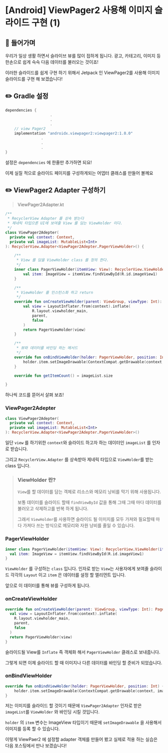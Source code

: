 # [Android] ViewPager2 사용해 이미지 슬라이드 구현 (1)

## 🙋 **들어가며**

우리가 일상 생활 하면서 슬라이브 뷰를 많이 접하게 됩니다. 광고, 카테고리, 이미지 등 한손으로 쉽게 슥슥 다음 데이터를 불러오는 것이죠!

이러한 슬라이드를 쉽게 구현 하기 위해서 Jetpack 인 ViewPager2를 사용해 이미지 슬라이드를 구현 해 보겠습니다!

## ✏️ **Gradle 설정**

```groovy
dependencies {
					.
					.
					.
    // view Pager2
    implementation "androidx.viewpager2:viewpager2:1.0.0"
    			.
    			.
    			.
}
```



설정은 `dependencies` 에 한줄만 추가하면 되요!

이제 실질 적으로 슬라이드 페이지를 구성하게되는 어뎁터 클래스를 만들어 볼께요



## ✏️ ViewPager2 Adapter 구성하기

> ViewPager2Adapter.kt

```kotlin
/**
 * RecyclerView Adapter 를 상속 받는다
 * 제네릭 타입으론 UI에 보여줄 View 를 담는 ViewHolder 이다.
 */
class ViewPager2Adepter(
  private val context: Context,
  private val imageList: MutableList<Int>
): RecyclerView.Adapter<ViewPager2Adepter.PagerViewHolder>() {

    /**
     * View 를 담을 ViewHolder class 를 정의 한다.
     */
    inner class PagerViewHolder(itemView: View): RecyclerView.ViewHolder(itemView){
        val item: ImageView = itemView.findViewById(R.id.imageView1)
    }

    /**
     * ViewHolder 를 인스턴스화 하고 return
     */
    override fun onCreateViewHolder(parent: ViewGroup, viewType: Int): PagerViewHolder {
        val view = LayoutInflater.from(context).inflate(
            R.layout.viewholder_main,
            parent,
            false
        )
        return PagerViewHolder(view)
    }

    /**
     * 뷰와 데이터를 바인딩 하는 메서드
     */
    override fun onBindViewHolder(holder: PagerViewHolder, position: Int) {
        holder.item.setImageDrawable(ContextCompat.getDrawable(context, imageList[position]))
    }

    override fun getItemCount() = imageList.size

}
```

하나씩 코드를 뜯어서 살펴 보죠!



### ViewPager2Adepter

```kotlin
class ViewPager2Adepter(
  private val context: Context,
  private val imageList: MutableList<Int>
): RecyclerView.Adapter<ViewPager2Adepter.PagerViewHolder>()
```

일단 `view` 를 하기위한 `context`와 슬라이드 하고자 하는 데이터인 `imageList` 를 인자로 받습니다.

그리고 `RecyclerView.Adapter` 를 상속받아 제네릭 타입으로 `ViewHolder`를 받는 class 입니다.

> ### ViewHolder 란?
>
> `View`를 할 데이터를 담는 객체로 리소스와 메모리 낭비를 막기 위해 사용됩니다.
>
> 보통 데이터를 슬라이드 할때 `findViewById` 값을 통해 그때 그때 마다 데이터를 불러오고 삭제하고를 반복 하게 됩니다.
>
> 그래서 `ViewHolder`를 사용하면 슬라이드 될 이미지를 모두 가져와 필요할때 마다 가져다 쓰는 방식으로 메모리와 자원 낭비를 줄일 수 있습니다.



### PagerViewHolder

```kotlin
inner class PagerViewHolder(itemView: View): RecyclerView.ViewHolder(itemView){
  val item: ImageView = itemView.findViewById(R.id.imageView1)
}
```

`ViewHolder` 를 구성하는 `class` 입니다. 인자로 받는 `View`는 사용자에게 보여줄 슬라이드 각각의 `Layout` 이고 `item` 은 데이터를 설정 할 엘리먼트 입니다.

앞으로 이 데이터를 통해 뷰를 구성하게 됩니다.



### onCreateViewHolder

```kotlin
override fun onCreateViewHolder(parent: ViewGroup, viewType: Int): PagerViewHolder {
  val view = LayoutInflater.from(context).inflate(
    R.layout.viewholder_main,
    parent,
    false
  )
  return PagerViewHolder(view)
}
```

 슬라이드될 View를 `Inflate` 즉 객체화 해서 `PagerViewHolder` 클래스로 보내줍니다.

그렇게 되면 이제 슬라이드 할 때 이미지나 다른 데이터를 바인딩 할 준비가 되었습니다.



### onBindViewHolder

```kotlin
override fun onBindViewHolder(holder: PagerViewHolder, position: Int) {
    holder.item.setImageDrawable(ContextCompat.getDrawable(context, imageList[position]))
}
```

저는 이미지를 슬라이드 할 것이기 때문에 `ViewPager2Adapter` 인자로 받은 `imageList`를 `ViewHolder` 와 바인딩 시킬 것입니다.

`holder` 의 `item` 변수는 ImageView 타입이기 때문에 `setImageDrawable` 을 사용해서 이미지를 등록 할 수 있습니다.



이렇게 ViewPaer2 에 설정할 adapter 객체를 만들어 봤고 실제로 적용 하는 실습은 다음 포스팅에서 만나 보겠습니다!